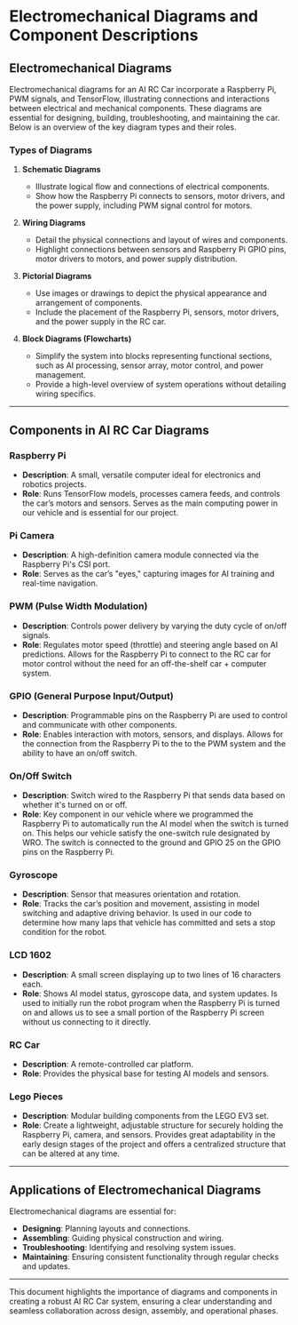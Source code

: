 # Electromechanical Diagrams and Component Descriptions

## **Electromechanical Diagrams**

Electromechanical diagrams for an AI RC Car incorporate a Raspberry Pi, PWM signals, and TensorFlow, illustrating connections and interactions between electrical and mechanical components. These diagrams are essential for designing, building, troubleshooting, and maintaining the car. Below is an overview of the key diagram types and their roles.

### **Types of Diagrams**

1. **Schematic Diagrams**  
   - Illustrate logical flow and connections of electrical components.  
   - Show how the Raspberry Pi connects to sensors, motor drivers, and the power supply, including PWM signal control for motors.

2. **Wiring Diagrams**  
   - Detail the physical connections and layout of wires and components.  
   - Highlight connections between sensors and Raspberry Pi GPIO pins, motor drivers to motors, and power supply distribution.

3. **Pictorial Diagrams**  
   - Use images or drawings to depict the physical appearance and arrangement of components.  
   - Include the placement of the Raspberry Pi, sensors, motor drivers, and the power supply in the RC car.

4. **Block Diagrams (Flowcharts)**  
   - Simplify the system into blocks representing functional sections, such as AI processing, sensor array, motor control, and power management.  
   - Provide a high-level overview of system operations without detailing wiring specifics.

---

## **Components in AI RC Car Diagrams**

### **Raspberry Pi**
- **Description**: A small, versatile computer ideal for electronics and robotics projects. 
- **Role**: Runs TensorFlow models, processes camera feeds, and controls the car’s motors and sensors. Serves as the main computing power in our vehicle and is essential for our project.

### **Pi Camera**
- **Description**: A high-definition camera module connected via the Raspberry Pi's CSI port.  
- **Role**: Serves as the car’s "eyes," capturing images for AI training and real-time navigation.

### **PWM (Pulse Width Modulation)**
- **Description**: Controls power delivery by varying the duty cycle of on/off signals.  
- **Role**: Regulates motor speed (throttle) and steering angle based on AI predictions. Allows for the Raspberry Pi to connect to the RC car for motor control without the need for an off-the-shelf car + computer system. 

### **GPIO (General Purpose Input/Output)**
- **Description**: Programmable pins on the Raspberry Pi are used to control and communicate with other components.  
- **Role**: Enables interaction with motors, sensors, and displays. Allows for the connection from the Raspberry Pi to the to the PWM system and the ability to have an on/off switch.

### **On/Off Switch**
- **Description**: Switch wired to the Raspberry Pi that sends data based on whether it's turned on or off.  
- **Role**: Key component in our vehicle where we programmed the Raspberry Pi to automatically run the AI model when the switch is turned on. This helps our vehicle satisfy the one-switch rule designated by WRO. The switch is connected to the ground and GPIO 25 on the GPIO pins on the Raspberry Pi. 

### **Gyroscope**
- **Description**: Sensor that measures orientation and rotation.  
- **Role**: Tracks the car’s position and movement, assisting in model switching and adaptive driving behavior. Is used in our code to determine how many laps that vehicle has committed and sets a stop condition for the robot. 

### **LCD 1602**
- **Description**: A small screen displaying up to two lines of 16 characters each.  
- **Role**: Shows AI model status, gyroscope data, and system updates. Is used to initially run the robot program when the Raspberry Pi is turned on and allows us to see a small portion of the Raspberry Pi screen without us connecting to it directly. 

### **RC Car**
- **Description**: A remote-controlled car platform.  
- **Role**: Provides the physical base for testing AI models and sensors.

### **Lego Pieces**
- **Description**: Modular building components from the LEGO EV3 set.  
- **Role**: Create a lightweight, adjustable structure for securely holding the Raspberry Pi, camera, and sensors. Provides great adaptability in the early design stages of the project and offers a centralized structure that can be altered at any time. 

---

## **Applications of Electromechanical Diagrams**

Electromechanical diagrams are essential for:  
- **Designing**: Planning layouts and connections.  
- **Assembling**: Guiding physical construction and wiring.  
- **Troubleshooting**: Identifying and resolving system issues.  
- **Maintaining**: Ensuring consistent functionality through regular checks and updates.

---

This document highlights the importance of diagrams and components in creating a robust AI RC Car system, ensuring a clear understanding and seamless collaboration across design, assembly, and operational phases.
